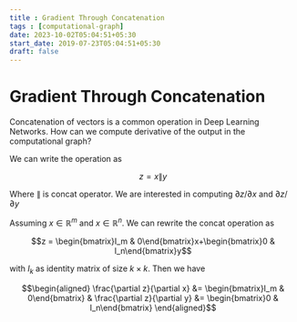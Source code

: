 ```yaml
---
title : Gradient Through Concatenation
tags : [computational-graph]
date: 2023-10-02T05:04:51+05:30
start_date: 2019-07-23T05:04:51+05:30
draft: false
---
```


# Gradient Through Concatenation

Concatenation of vectors is a common operation in Deep Learning Networks. How can we compute derivative of the
output in the computational graph? 

We can write the operation as

$$z = x\|y$$ 

Where $\|$ is concat operator. We are interested in computing ${\partial z}/{\partial x}$ and ${\partial z}/{\partial y}$

Assuming $x\in \mathbb{R}^m$ and $x\in \mathbb{R}^n$. We can rewrite the concat operation as

$$z = \begin{bmatrix}I_m & 0\end{bmatrix}x+\begin{bmatrix}0 & I_n\end{bmatrix}y$$

with $I_k$ as identity matrix of size $k \times k$. Then we have 

$$\begin{aligned}
\frac{\partial z}{\partial x} &= \begin{bmatrix}I_m & 0\end{bmatrix}
&
\frac{\partial z}{\partial y} &= \begin{bmatrix}0 & I_n\end{bmatrix}
\end{aligned}$$


    
